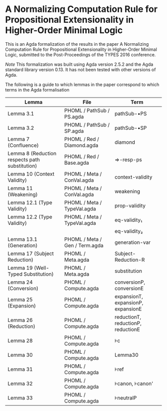 # A Normalizing Computation Rule for Propositional Extensionality in Higher-Order Minimal Logic

This is an Agda formalization of the results in the paper A Normalizing Computation Rule for Propositional Extensionality in Higher-Order Minimal Logic,
submitted to the Post-Proceedings of the TYPES 2016 conference.

*Note* This formalization was built using Agda version 2.5.2 and the Agda standard library version 0.13.  It has not been tested with other versions of Agda.

The following is a guide to which lemmas in the paper correspond to which terms in the Agda formalisation


| Lemma | File | Term |
|---|---|---|
| Lemma 3.1 | PHOML / PathSub / PS.agda | pathSub-•PS |
| Lemma 3.2 | PHOML / PathSub / SP.agda | pathSub-•SP |
| Lemma 7 (Confluence) | PHOML / Red / Diamond.agda | diamond |
| Lemma 8 (Reduction respects path substitution) | PHOML / Red / Base.agda | ⇒-resp-ps |
| Lemma 10 (Context Validity) | PHOML / Meta / ConVal.agda | context-validity |
| Lemma 11 (Weakening) | PHOML / Meta / ConVal.agda | weakening |
| Lemma 12.1 (Type Validity) | PHOML / Meta / TypeVal.agda | prop-validity |
| Lemma 12.2 (Type Validity) | PHOML / Meta / TypeVal.agda | eq-validity₁ |
| | | eq-validity₂ |
| Lemma 13.1 (Generation) | PHOML / Meta / Gen / Term.agda | generation-var |
| Lemma 17 (Subject Reduction) | PHOML / Meta.agda | Subject-Reduction-R |
| Lemma 19 (Well-Typed Substitution) | PHOML / Meta.agda | substitution |
| Lemma 24 (Conversion) | PHOML / Compute.agda | conversionP, conversionE |
| Lemma 25 (Expansion) | PHOML / Compute.agda | expansionT, expansionP, expansionE |
| Lemma 26 (Reduction) | PHOML / Compute.agda | reductionT, reductionP, reductionE |
| Lemma 28 | PHOML / Compute.agda | ⊧c |
| Lemma 30 | PHOML / Compute.agda | Lemma30 |
| Lemma 31 | PHOML / Compute.agda | ⊧ref |
| Lemma 32 | PHOML / Compute.agda | ⊧canon, ⊧canon' |
| Lemma 33 | PHOML / Compute.agda | ⊧neutralP |